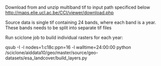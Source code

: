 
Download from and unzip multiband tif to input path specificed below
http://maps.elie.ucl.ac.be/CCI/viewer/download.php


Source data is single tif containing 24 bands, where each band is a year.
These bands needs to be split into separate tif files

Run sciclone job to build individual rasters for each year:

qsub -I -l nodes=1:c18c:ppn=16 -l walltime=24:00:00
python /sciclone/aiddata10/geo/master/source/geo-datasets/esa_landcover/build_layers.py
